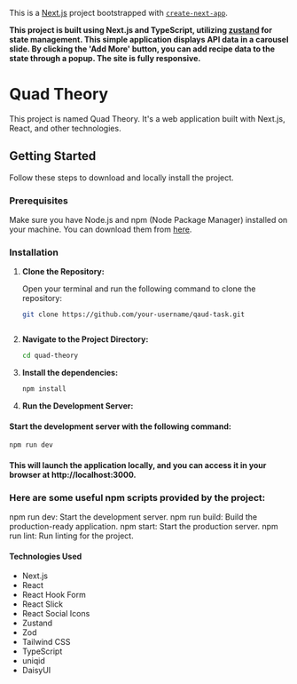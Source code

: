 This is a [Next.js](https://nextjs.org/) project bootstrapped with [`create-next-app`](https://github.com/vercel/next.js/tree/canary/packages/create-next-app).

**This project is built using Next.js and TypeScript, utilizing [zustand](https://zustand-demo.pmnd.rs/) for state management. This simple application displays API data in a carousel slide. By clicking the 'Add More' button, you can add recipe data to the state through a popup. The site is fully responsive.**

# Quad Theory

This project is named Quad Theory. It's a web application built with Next.js, React, and other technologies.

## Getting Started

Follow these steps to download and locally install the project.

### Prerequisites

Make sure you have Node.js and npm (Node Package Manager) installed on your machine. You can download them from [here](https://nodejs.org/).

### Installation

1. **Clone the Repository:**

   Open your terminal and run the following command to clone the repository:

   ```bash
   git clone https://github.com/your-username/qaud-task.git

   
   
2. **Navigate to the Project Directory:**

   ```bash
   cd quad-theory
   
3. **Install the dependencies:**

   ```bash
   npm install
   
3. **Run the Development Server:**
#### Start the development server with the following command:

   ```bash
   npm run dev
```
#### This will launch the application locally, and you can access it in your browser at http://localhost:3000.

### Here are some useful npm scripts provided by the project:

npm run dev: Start the development server.
npm run build: Build the production-ready application.
npm start: Start the production server.
npm run lint: Run linting for the project.


#### Technologies Used
* Next.js
* React
* React Hook Form
* React Slick
* React Social Icons
* Zustand
* Zod
* Tailwind CSS
* TypeScript
* uniqid
* DaisyUI



